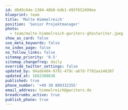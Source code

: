 ```yaml
---
id: d8d9c64e-1304-48b0-bdb1-493f652499ee
blueprint: team
title: 'Malte Himmelreich'
position: 'Senior Projektmanager'
photo:
  - team/malte-himmelreich-gwriters-ghostwriter.jpeg
show_as_card: false
use_meta_keywords: false
no_index_page: false
no_follow_links: false
sitemap_priority: '0.5'
sitemap_changefreq: daily
override_twitter_settings: false
updated_by: 94ade404-9791-479c-a67d-f792aa146207
updated_at: 1662388638
published: true
phone_number: '+49 30 809332355'
email_address: himmelreich@gwriters.de
breadcrumbs_active: true
publish_phone: true
---
```

